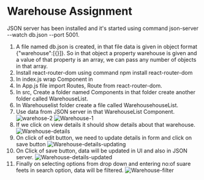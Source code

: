 # Warehouse Assignment

JSON server has been installed and it's started using command json-server --watch db.json --port 5001.

1) A file named db.json is created, in that file data is given in object format {"warehouse":[{}]}. So in that object a property warehouse is given and a value of that property is an array, we can pass any number of objects in that array.
2) Install react-router-dom using command npm install react-router-dom
3) In index.js wrap <App/> Component in <BrowserRouter><App/><BrowserRouter/>
4) In App.js file import Routes, Route from react-router-dom.
5) In src, Create a folder named Components in that folder create another folder called WarehouseList.
6) In Warehouselist folder create a file called WarehousehouseList.
7) Use data from JSON server in that WarehouseList Component.
![warehose-2](https://github.com/DineshReddy195/Warehouse-task/assets/87859772/389bd330-fa22-4e25-858d-b8b593db1c6e)
![Warehouse-1](https://github.com/DineshReddy195/Warehouse-task/assets/87859772/d4251c8b-8093-4cbe-9af5-4813832e9bab)
8) If we click on view details it should show details about that warehouse.
![Warehouse-details](https://github.com/DineshReddy195/Warehouse-task/assets/87859772/587b27d4-ec43-4fbe-b044-fcef38dbcc99)
9) On click of edit button, we need to update details in form and click on save button
   ![Warehouse-details-updating](https://github.com/DineshReddy195/Warehouse-task/assets/87859772/b969ecd4-2e05-4a31-b54d-557fbbb5cac7)
10) On Click of save button, data will be updated in UI and also in JSON server.
![Warehouse-details-updated](https://github.com/DineshReddy195/Warehouse-task/assets/87859772/0e400498-6767-4534-987f-77f2a3e3f76a)
11) Finally on selecting options from drop down and entering no:of suare feets in search option, data will be filtered.
    ![Warehouse-filter](https://github.com/DineshReddy195/Warehouse-task/assets/87859772/723a22f2-de6d-4d69-94ac-62836485c643)


